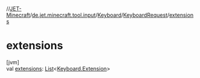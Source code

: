 //[JET-Minecraft](../../../../index.md)/[de.jet.minecraft.tool.input](../../index.md)/[Keyboard](../index.md)/[KeyboardRequest](index.md)/[extensions](extensions.md)

# extensions

[jvm]\
val [extensions](extensions.md): [List](https://kotlinlang.org/api/latest/jvm/stdlib/kotlin.collections/-list/index.html)&lt;[Keyboard.Extension](../-extension/index.md)&gt;
